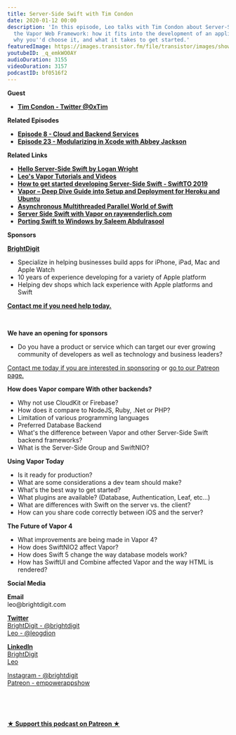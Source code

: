 ```yaml
---
title: Server-Side Swift with Tim Condon
date: 2020-01-12 00:00
description: 'In this episode, Leo talks with Tim Condon about Server-Side Swift and
  the Vapor Web Framework: how it fits into the development of an application now,
  why you''d choose it, and what it takes to get started.'
featuredImage: https://images.transistor.fm/file/transistor/images/show/122/full_1533929410-artwork.jpg
youtubeID: _q_emkWO0AY
audioDuration: 3155
videoDuration: 3157
podcastID: bf0516f2
---
```

<p><b>Guest</b></p><ul><li><a href="https://twitter.com/0xtim"><strong>Tim Condon - Twitter @0xTim</strong></a></li></ul><p><b>Related Episodes</b></p><ul>
<li><a href="https://share.transistor.fm/s/ffcb9fc1"><strong>Episode 8 - Cloud and Backend Services</strong></a></li>
<li><a href="https://share.transistor.fm/s/c8f9aa41"><strong>Episode 23 - Modularizing in Xcode with Abbey Jackson</strong></a></li>
</ul><p><b>Related Links</b></p><ul>
<li><a href="https://medium.com/@LogMaestro/server-side-swift-c965b7ebe6e7"><strong>Hello Server-Side Swift by Logan Wright</strong></a></li>
<li><a href="https://learningswift.brightdigit.com/category/vapor/"><strong>Leo's Vapor Tutorials and Videos</strong></a></li>
<li><a href="https://learningswift.brightdigit.com/vapor-swift-video-swift-toronto-2019/"><strong>How to get started developing Server-Side Swift - SwiftTO 2019</strong></a></li>
<li><a href="https://learningswift.brightdigit.com/vapor-heroku-ubuntu-setup-deploy/"><strong>Vapor – Deep Dive Guide into Setup and Deployment for Heroku and Ubuntu</strong></a></li>
<li><a href="https://learningswift.brightdigit.com/asynchronous-multi-threaded-parallel-world-of-swift/"><strong>Asynchronous Multithreaded Parallel World of Swift</strong></a></li>
<li><a href="https://store.raywenderlich.com/products/server-side-swift-with-vapor"><strong>Server Side Swift with Vapor on raywenderlich.com</strong></a></li>
<li><a href="https://www.youtube.com/watch?v=Zjlxa1NIfJc&amp;feature=youtu.be"><strong>Porting Swift to Windows by Saleem Abdulrasool</strong></a></li>
</ul><p><b>Sponsors</b></p><p><a href="https://brightdigit.com/"><strong>BrightDigit</strong></a></p><ul>
<li>Specialize in helping businesses build apps for iPhone, iPad, Mac and Apple Watch</li>
<li>10 years of experience developing for a variety of Apple platform</li>
<li>Helping dev shops which lack experience with Apple platforms and Swift</li>
</ul><p><a href="https://brightdigit.com/contact/"><strong>Contact me if you need help today.</strong></a></p><p><br></p><p><strong>We have an opening for sponsors</strong></p><ul><li>Do you have a product or service which can target our ever growing community of developers as well as technology and business leaders? </li></ul><p><a href="https://brightdigit.com/contact/">Contact me today if you are interested in sponsoring</a> or <a href="https://www.patreon.com/empowerappsshow">go to our Patreon page.</a></p><p><b>How does Vapor compare With other backends?</b></p><ul>
<li>Why not use CloudKit or Firebase?</li>
<li>How does it compare to NodeJS, Ruby, .Net or PHP?</li>
<li>Limitation of various programming languages</li>
<li>Preferred Database Backend</li>
<li>What's the difference between Vapor and other Server-Side Swift backend frameworks?</li>
<li>What is the Server-Side Group and SwiftNIO?</li>
</ul><p><b>Using Vapor Today</b></p><ul>
<li>Is it ready for production?</li>
<li>What are some considerations a dev team should make?</li>
<li>What's the best way to get started?</li>
<li>What plugins are available? (Database, Authentication, Leaf, etc...)</li>
<li>What are differences with Swift on the server vs. the client?</li>
<li>How can you share code correctly between iOS and the server?</li>
</ul><p><b>The Future of Vapor 4</b></p><ul>
<li>What improvements are being made in Vapor 4?</li>
<li>How does SwiftNIO2 affect Vapor?</li>
<li>How does Swift 5 change the way database models work?</li>
<li>How has SwiftUI and Combine affected Vapor and the way HTML is rendered?</li>
</ul><p><b>Social Media</b></p><p><strong>Email</strong><br>leo@brightdigit.com</p><p><a href="https://twitter.com/brightdigit"><strong>Twitter </strong><br>BrightDigit - @brightdigit</a><br><a href="https://twitter.com/leogdion">Leo - @leogdion</a></p><p><a href="https://www.linkedin.com/company/bright-digit"><strong>LinkedIn</strong><br>BrightDigit</a><br><a href="https://www.linkedin.com/in/leogdion/">Leo</a></p><p><a href="https://www.instagram.com/brightdigit/">Instagram - @brightdigit</a><br><a href="https://www.patreon.com/empowerappsshow">Patreon - empowerappshow</a></p><p><br></p><p><br></p><p><strong><a href="https://www.patreon.com/empowerappsshow" rel="payment" title="★ Support this podcast on Patreon ★">★ Support this podcast on Patreon ★</a></strong></p>
      
